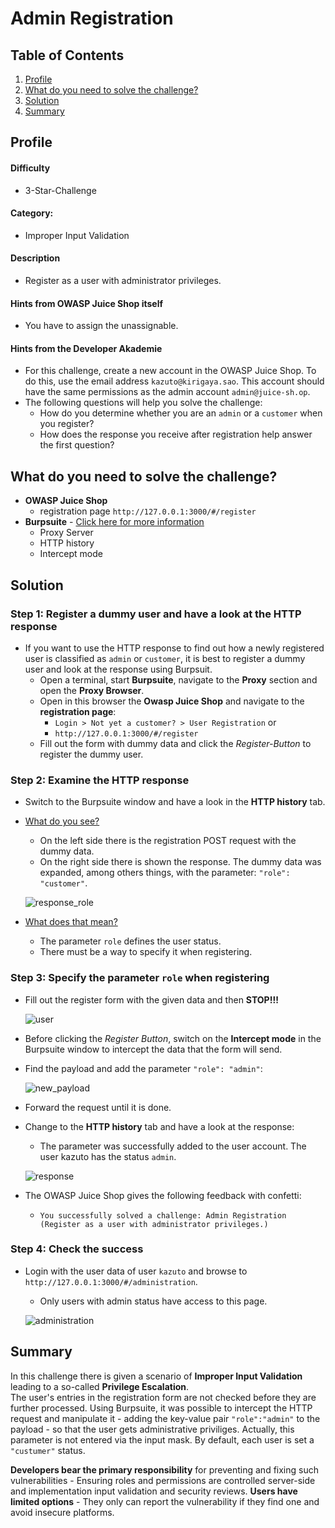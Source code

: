 # Admin Registration

## Table of Contents
1. <a href="#profile">Profile</a>  
2. <a href="#what-do-you-need-to-solve-the-challenge">What do you need to solve the challenge?</a>  
3. <a href="#solution">Solution</a>  
4. <a href="#summary">Summary</a> 

## Profile
#### Difficulty
- 3-Star-Challenge

#### Category:
- Improper Input Validation

#### Description
- Register as a user with administrator privileges.

#### Hints from OWASP Juice Shop itself
- You have to assign the unassignable.

#### Hints from the Developer Akademie
- For this challenge, create a new account in the OWASP Juice Shop. To do this, use the email address `kazuto@kirigaya.sao`. This account should have the same permissions as the admin account `admin@juice-sh.op`.
- The following questions will help you solve the challenge:
    - How do you determine whether you are an `admin` or a `customer` when you register?
    - How does the response you receive after registration help answer the first question?

## What do you need to solve the challenge?
- **OWASP Juice Shop**
    - registration page `http://127.0.0.1:3000/#/register`
- **Burpsuite** - <a href="https://portswigger.net/burp">Click here for more information</a>
    - Proxy Server
    - HTTP history
    - Intercept mode

## Solution
### Step 1: Register a dummy user and have a look at the HTTP response
- If you want to use the HTTP response to find out how a newly registered user is classified as `admin` or `customer`, it is best to register a dummy user and look at the response using Burpsuit.
    - Open a terminal, start **Burpsuite**, navigate to the **Proxy** section and open the **Proxy Browser**.
    - Open in this browser the **Owasp Juice Shop** and navigate to the **registration page**: 
        - `Login > Not yet a customer? > User Registration` or
        - `http://127.0.0.1:3000/#/register`
    - Fill out the form with dummy data and click the *Register-Button* to register the dummy user.

### Step 2: Examine the HTTP response
- Switch to the Burpsuite window and have a look in the **HTTP history** tab.
- <ins>What do you see?</ins> 
    - On the left side there is the registration POST request with the dummy data. 
    - On the right side there is shown the response. The dummy data was expanded, among others things, with the parameter: `"role": "customer"`.

    <img alt="response_role" src="https://github.com/SarahZimmermann-Schmutzler/juice_shop_challenges/blob/main/admin_registration/response_role.png"></img>  

- <ins>What does that mean?</ins>
    - The parameter `role` defines the user status.
    - There must be a way to specify it when registering.

### Step 3: Specify the parameter `role` when registering
- Fill out the register form with the given data and then **STOP!!!**

    <img alt="user" src="https://github.com/SarahZimmermann-Schmutzler/juice_shop_challenges/blob/main/admin_registration/user.png"></img>  

- Before clicking the *Register Button*, switch on the **Intercept mode** in the Burpsuite window to intercept the data that the form will send.
- Find the payload and add the parameter `"role": "admin"`:

    <img alt="new_payload" src="https://github.com/SarahZimmermann-Schmutzler/juice_shop_challenges/blob/main/admin_registration/new_payload.png"></img>  

- Forward the request until it is done.
- Change to the **HTTP history** tab and have a look at the response:
    - The parameter was successfully added to the user account. The user kazuto has the status `admin`.

    <img alt="response" src="https://github.com/SarahZimmermann-Schmutzler/juice_shop_challenges/blob/main/admin_registration/response.png"></img>  

- The OWASP Juice Shop gives the following feedback with confetti:
    - `You successfully solved a challenge: Admin Registration (Register as a user with administrator privileges.)`

### Step 4: Check the success
- Login with the user data of user `kazuto` and browse to `http://127.0.0.1:3000/#/administration`.
    - Only users with admin status have access to this page.

    <img alt="administration" src="https://github.com/SarahZimmermann-Schmutzler/juice_shop_challenges/blob/main/admin_registration/administration.png"></img>

## Summary
In this challenge there is given a scenario of **Improper Input Validation** leading to a so-called **Privilege Escalation**.   
The user's entries in the registration form are not checked before they are further processed. Using Burpsuite, it was possible to intercept the HTTP request and manipulate it - adding the key-value pair `"role":"admin"` to the payload - so that the user gets administrative priviliges. Actually, this parameter is not entered via the input mask. By default, each user is set a `"custumer"` status.  
  
**Developers bear the primary responsibility** for preventing and fixing such vulnerabilities - Ensuring roles and permissions are controlled server-side and implementation input validation and security reviews. **Users have limited options** - They only can report the vulnerability if they find one and avoid insecure platforms.